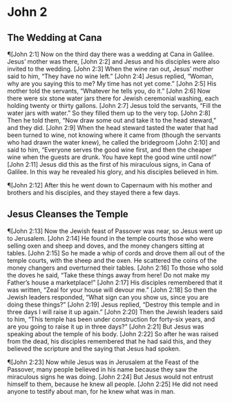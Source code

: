 # John 2

## The Wedding at Cana
¶[John 2:1] Now on the third day there was a wedding at Cana in Galilee. Jesus’ mother was there,
[John 2:2] and Jesus and his disciples were also invited to the wedding.
[John 2:3] When the wine ran out, Jesus’ mother said to him, “They have no wine left.”
[John 2:4] Jesus replied, “Woman, why are you saying this to me? My time has not yet come.”
[John 2:5] His mother told the servants, “Whatever he tells you, do it.”
[John 2:6] Now there were six stone water jars there for Jewish ceremonial washing, each holding twenty or thirty gallons.
[John 2:7] Jesus told the servants, “Fill the water jars with water.” So they filled them up to the very top.
[John 2:8] Then he told them, “Now draw some out and take it to the head steward,” and they did.
[John 2:9] When the head steward tasted the water that had been turned to wine, not knowing where it came from (though the servants who had drawn the water knew), he called the bridegroom
[John 2:10] and said to him, “Everyone serves the good wine first, and then the cheaper wine when the guests are drunk. You have kept the good wine until now!”
[John 2:11] Jesus did this as the first of his miraculous signs, in Cana of Galilee. In this way he revealed his glory, and his disciples believed in him.

¶[John 2:12] After this he went down to Capernaum with his mother and brothers and his disciples, and they stayed there a few days.

## Jesus Cleanses the Temple
¶[John 2:13] Now the Jewish feast of Passover was near, so Jesus went up to Jerusalem.
[John 2:14] He found in the temple courts those who were selling oxen and sheep and doves, and the money changers sitting at tables.
[John 2:15] So he made a whip of cords and drove them all out of the temple courts, with the sheep and the oxen. He scattered the coins of the money changers and overturned their tables.
[John 2:16] To those who sold the doves he said, “Take these things away from here! Do not make my Father’s house a marketplace!”
[John 2:17] His disciples remembered that it was written, “Zeal for your house will devour me.”
[John 2:18] So then the Jewish leaders responded, “What sign can you show us, since you are doing these things?”
[John 2:19] Jesus replied, “Destroy this temple and in three days I will raise it up again.”
[John 2:20] Then the Jewish leaders said to him, “This temple has been under construction for forty-six years, and are you going to raise it up in three days?”
[John 2:21] But Jesus was speaking about the temple of his body.
[John 2:22] So after he was raised from the dead, his disciples remembered that he had said this, and they believed the scripture and the saying that Jesus had spoken.

¶[John 2:23] Now while Jesus was in Jerusalem at the Feast of the Passover, many people believed in his name because they saw the miraculous signs he was doing.
[John 2:24] But Jesus would not entrust himself to them, because he knew all people.
[John 2:25] He did not need anyone to testify about man, for he knew what was in man.
